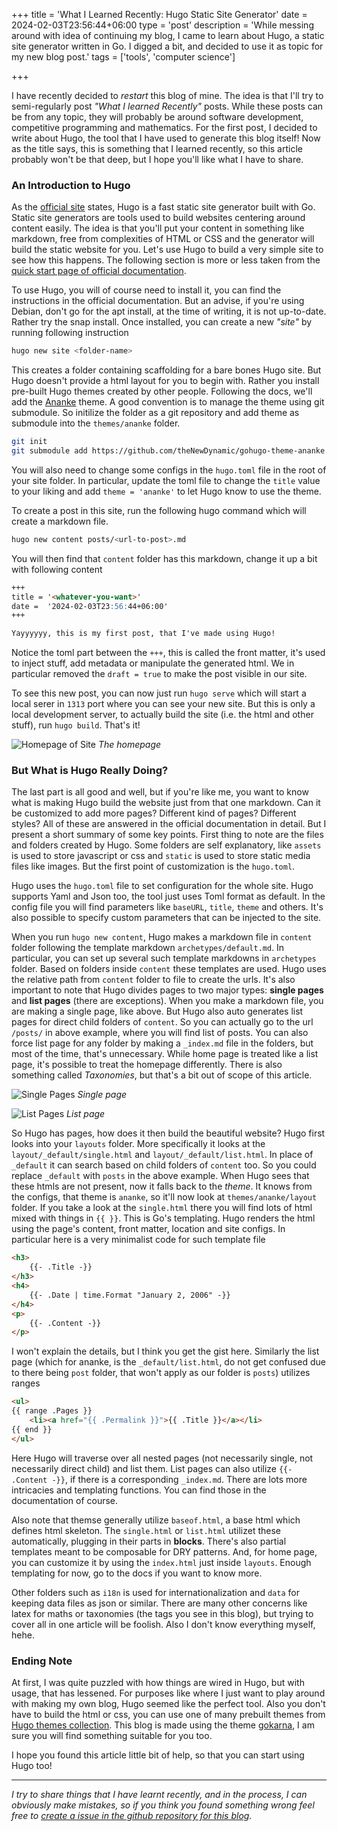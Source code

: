 +++
title = 'What I Learned Recently: Hugo Static Site Generator'
date = 2024-02-03T23:56:44+06:00
type = 'post'
description = 'While messing around with idea of continuing my blog, I came to learn about Hugo, a static site generator written in Go. I digged a bit, and decided to use it as topic for my new blog post.'
tags = ['tools', 'computer science']

+++

I have recently decided to *restart* this blog of mine. The idea is that I'll try to semi-regularly post *"What I learned Recently"* posts. While these posts can be from any topic, they will probably be around software development, competitive programming and mathematics. For the first post, I decided to write about Hugo, the tool that I have used to generate this blog itself! Now as the title says, this is something that I learned recently, so this article probably won't be that deep, but I hope you'll like what I have to share.

### An Introduction to Hugo
As the [official site](https://gohugo.io/) states, Hugo is a fast static site generator built with Go. Static site generators are tools used to build websites centering around content easily. The idea is that you'll put your content in something like markdown, free from complexities of HTML or CSS and the generator will build the static website for you. Let's use Hugo to build a very simple site to see how this happens. The following section is more or less taken from the [quick start page of official documentation](https://gohugo.io/getting-started/quick-start/). 

To use Hugo, you will of course need to install it, you can find the instructions in the official documentation. But an advise, if you're using Debian, don't go for the apt install, at the time of writing, it is not up-to-date. Rather try the snap install. Once installed, you can create a new *"site"* by running following instruction

```bash
hugo new site <folder-name>
```

This creates a folder containing scaffolding for a bare bones Hugo site. But Hugo doesn't provide a html layout for you to begin with. Rather you install pre-built Hugo themes created by other people. Following the docs, we'll add the [Ananke](https://github.com/theNewDynamic/gohugo-theme-ananke) theme. A good convention is to manage the theme using git submodule. So initilize the folder as a git repository and add theme as submodule into the `themes/ananke` folder.

```bash
git init
git submodule add https://github.com/theNewDynamic/gohugo-theme-ananke.git themes/ananke
```

You will also need to change some configs in the `hugo.toml` file in the root of your site folder. In particular, update the toml file to change the `title` value to your liking and add `theme = 'ananke'` to let Hugo know to use the theme. 

To create a post in this site, run the following hugo command which will create a markdown file.

```bash
hugo new content posts/<url-to-post>.md
```

You will then find that `content` folder has this markdown, change it up a bit with following content

```markdown
+++
title = '<whatever-you-want>'
date =  '2024-02-03T23:56:44+06:00'
+++

Yayyyyyy, this is my first post, that I've made using Hugo!
```

Notice the toml part between the `+++`, this is called the front matter, it's used to inject stuff, add metadata or manipulate the generated html. We in particular removed the `draft = true` to make the post visible in our site. 

To see this new post, you can now just run `hugo serve` which will start a local serer in `1313` port where you can see your new site. But this is only a local development server, to actually build the site (i.e. the html and other stuff), run `hugo build`. That's it! 

![Homepage of Site](/images/hugo-site-generator/homepage.png)
*The homepage*

### But What is Hugo Really Doing?
The last part is all good and well, but if you're like me, you want to know what is making Hugo build the website just from that one markdown. Can it be customized to add more pages? Different kind of pages? Different styles? All of these are answered in the official documentation in detail. But I present a short summary of some key points. First thing to note are the files and folders created by Hugo. Some folders are self explanatory, like `assets` is used to store javascript or css and `static` is used to store static media files like images. But the first point of customization is the `hugo.toml`.

Hugo uses the `hugo.toml` file to set configuration for the whole site. Hugo supports Yaml and Json too, the tool just uses Toml format as default. In the config file you will find parameters like `baseURL`, `title`, `theme` and others. It's also possible to specify custom parameters that can be injected to the site. 

When you run `hugo new content`, Hugo makes a markdown file in `content` folder following the template markdown `archetypes/default.md`. In particular, you can set up several such template markdowns in `archetypes` folder. Based on folders inside `content` these templates are used. Hugo uses the relative path from `content` folder to file to create the urls. It's also important to note that Hugo divides pages to two major types: **single pages** and **list pages** (there are exceptions). When you make a markdown file, you are making a single page, like above. But Hugo also auto generates list pages for direct child folders of `content`. So you can actually go to the url `/posts/` in above example, where you will find list of posts. You can also force list page for any folder by making a `_index.md` file in the folders, but most of the time, that's unnecessary. While home page is treated like a list page, it's possible to treat the homepage differently. There is also something called *Taxonomies*, but that's a bit out of scope of this article.

![Single Pages](/images/hugo-site-generator/singlepage.png)
*Single page*

![List Pages](/images/hugo-site-generator/listpage.png)
*List page*

So Hugo has pages, how does it then build the beautiful website? Hugo first looks into your `layouts` folder. More specifically it looks at the `layout/_default/single.html` and `layout/_default/list.html`. In place of `_default` it can search based on child folders of `content` too. So you could replace `_default` with `posts` in the above example. When Hugo sees that these htmls are not present, now it falls back to the *theme*. It knows from the configs, that theme is `ananke`, so it'll now look at `themes/ananke/layout` folder. If you take a look at the `single.html` there you will find lots of html mixed with things in `{{ }}`. This is Go's templating. Hugo renders the html using the page's content, front matter, location and site configs. In particular here is a very minimalist code for such template file

```html
<h3>
    {{- .Title -}}
</h3>
<h4>
    {{- .Date | time.Format "January 2, 2006" -}}
</h4>
<p>
    {{- .Content -}}
</p>
```

I won't explain the details, but I think you get the gist here. Similarly the list page (which for ananke, is the `_default/list.html`, do not get confused due to there being `post` folder, that won't apply as our folder is `posts`) utilizes ranges

```html
<ul>
{{ range .Pages }}
    <li><a href="{{ .Permalink }}">{{ .Title }}</a></li>
{{ end }}
</ul>
```

Here Hugo will traverse over all nested pages (not necessarily single, not necessarily direct child) and list them. List pages can also utilize `{{- .Content -}}`, if there is a corresponding `_index.md`. There are lots more intricacies and templating functions. You can find those in the documentation of course. 

Also note that themse generally utilize `baseof.html`, a base html which defines html skeleton. The `single.html` or `list.html` utilizet these automatically, plugging in their parts in **blocks**. There's also partial templates meant to be composable for DRY patterns. And, for home page, you can customize it by using the `index.html` just inside `layouts`. Enough templating for now, go to the docs if you want to know more.

Other folders such as `i18n` is used for internationalization and `data` for keeping data files as json or similar. There are many other concerns like latex for maths or taxonomies (the tags you see in this blog), but trying to cover all in one article will be foolish. Also I don't know everything myself, hehe.

### Ending Note

At first, I was quite puzzled with how things are wired in Hugo, but with usage, that has lessened. For purposes like where I just want to play around with making my own blog, Hugo seemed like the perfect tool. Also you don't have to build the html or css, you can use one of many prebuilt themes from [Hugo themes collection](https://themes.gohugo.io/). This blog is made using the theme [gokarna](https://github.com/526avijitgupta/gokarna), I am sure you will find something suitable for you too. 

I hope you found this article little bit of help, so that you can start using Hugo too!

----
*I try to share things that I have learnt recently, and in the process, I can obviously make mistakes, so if you think you found something wrong feel free to [create a issue in the github repository for this blog](https://github.com/upobir/upobir.github.io/issues/new).*